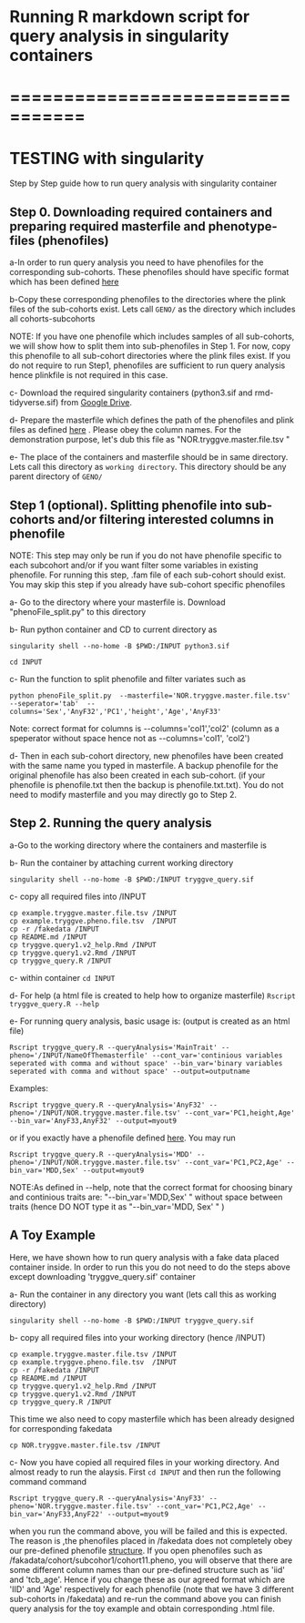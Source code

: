 

# Running R markdown script for query analysis in singularity containers



# =================================
# TESTING with singularity

Step by Step guide how to run query analysis with singularity container


## Step 0. Downloading required containers and preparing required masterfile and phenotype-files (phenofiles)

a-In order to run query analysis you need to have phenofiles for the corresponding sub-cohorts. These phenofiles should have specific format which has been defined [here](https://github.com/comorment/gwas/blob/main/specs/gwas.md)

b-Copy these corresponding phenofiles to the directories where the plink files of the sub-cohorts exist. Lets call `GENO/` as the directory which includes all cohorts-subcohorts

NOTE: If you have one phenofile which includes samples of all sub-cohorts, we will show how to split them into sub-phenofiles in Step 1. For now, copy this phenofile to all sub-cohort directories where the plink files exist. If you do not require to run Step1, phenofiles are sufficient to run query analysis hence plinkfile is not required in this case.



c- Download the required singularity containers (python3.sif and rmd-tidyverse.sif) from [Google Drive](https://drive.google.com/drive/folders/1mfxZJ-7A-4lDlCkarUCxEf2hBIxQGO69?usp=sharing).

d- Prepare the masterfile which defines the path of the phenofiles and plink files as defined [here](https://github.com/comorment/Tryggve_psych/blob/master/tryggve.query1.v2/NOR.tryggve.master.file.tsv) . Please obey the column names. For the demonstration purpose, let's dub this file as  "NOR.tryggve.master.file.tsv " 

e- The place of the containers and masterfile should be in same directory. Lets call this directory as `working directory`. This directory should be any parent directory of `GENO/` 


## Step 1 (optional). Splitting phenofile into sub-cohorts and/or filtering interested columns in phenofile

NOTE: This step may only be run if you do not have phenofile specific to each subcohort and/or if you want filter some variables in existing phenofile.  For running this step, .fam  file of each sub-cohort should exist. You may skip this step if you already have sub-cohort specific phenofiles

a- Go to the directory where your masterfile is. Download "phenoFile_split.py" to this directory

b- Run python container and CD to current directory as

`singularity shell --no-home -B $PWD:/INPUT python3.sif`

`cd INPUT`

c- Run the function to split phenofile and filter  variates such as

 `python phenoFile_split.py  --masterfile='NOR.tryggve.master.file.tsv' --seperator='tab'  --columns='Sex','AnyF32','PC1','height','Age','AnyF33'  `

Note: correct format for columns is --columns='col1','col2'  (column as a speperator without space hence not as --columns='col1', 'col2')

d- Then in each sub-cohort directory,  new phenofiles have been created with the same name you typed in masterfile. A backup phenofile for the original phenofile has also been created in each sub-cohort. (if your phenofile is phenofile.txt then the backup is phenofile.txt.txt). You do not need to modify masterfile and you may directly go to Step 2.

## Step 2. Running the query analysis

a-Go to the working directory where the containers and masterfile is

b- Run the container by attaching current working directory

`singularity shell --no-home -B $PWD:/INPUT tryggve_query.sif `

c- copy all required files into /INPUT 

```
cp example.tryggve.master.file.tsv /INPUT
cp example.tryggve.pheno.file.tsv  /INPUT
cp -r /fakedata /INPUT
cp README.md /INPUT
cp tryggve.query1.v2_help.Rmd /INPUT
cp tryggve.query1.v2.Rmd /INPUT
cp tryggve_query.R /INPUT
```

c- within container `cd INPUT`

d- For help (a html file is created to help how to organize masterfile)
`Rscript tryggve_query.R --help`

e-  For running query analysis, basic usage is: (output is created as an html file)

`Rscript tryggve_query.R --queryAnalysis='MainTrait' --pheno='/INPUT/NameOfThemasterfile' --cont_var='continious variables seperated with comma and without space' --bin_var='binary variables seperated with comma and without space' --output=outputname `

Examples:


`Rscript tryggve_query.R --queryAnalysis='AnyF32' --pheno='/INPUT/NOR.tryggve.master.file.tsv' --cont_var='PC1,height,Age' --bin_var='AnyF33,AnyF32' --output=myout9 `

or if you exactly have a phenofile defined [here](https://github.com/comorment/gwas/blob/main/specs/gwas.md). You may run

`Rscript tryggve_query.R --queryAnalysis='MDD' --pheno='/INPUT/NOR.tryggve.master.file.tsv' --cont_var='PC1,PC2,Age' --bin_var='MDD,Sex' --output=myout9 `


NOTE:As defined in --help, note that the correct format for choosing binary and continious traits are:  "--bin_var='MDD,Sex' " without space between traits (hence DO NOT type it as "--bin_var='MDD, Sex' " )


## A Toy Example

Here, we have shown how to run query analysis with a fake data placed container inside. In order to run this you do not need to do the steps above except downloading 'tryggve_query.sif' container

a-  Run the container in any directory you want (lets call this as working directory)

`singularity shell --no-home -B $PWD:/INPUT tryggve_query.sif `

b- copy all required files into your working directory (hence /INPUT) 

```
cp example.tryggve.master.file.tsv /INPUT
cp example.tryggve.pheno.file.tsv  /INPUT
cp -r /fakedata /INPUT
cp README.md /INPUT
cp tryggve.query1.v2_help.Rmd /INPUT
cp tryggve.query1.v2.Rmd /INPUT
cp tryggve_query.R /INPUT
```

This time we also need to copy masterfile which has been already designed for corresponding fakedata

`cp NOR.tryggve.master.file.tsv /INPUT`

c- Now you have copied all required files in your working directory. And almost ready to run the alaysis. First `cd INPUT` and then run the following command command

`Rscript tryggve_query.R --queryAnalysis='AnyF33' --pheno='NOR.tryggve.master.file.tsv' --cont_var='PC1,PC2,Age' --bin_var='AnyF33,AnyF22' --output=myout9 `

when you run the command above, you will be failed and this is expected. The reason is ,the phenofiles placed in /fakedata does not completely obey our pre-defined phenofile [structure](https://github.com/comorment/gwas/blob/main/specs/gwas.md). If you open phenofiles such as /fakadata/cohort/subcohor1/cohort11.pheno,
you will observe that there are some different column names than our pre-defined structure such as 'iid' and 'tcb_age'. Hence if you change these as our agreed format which are 'IID' and 'Age' respectively for each phenofile (note that we have 3 different sub-cohorts in /fakedata) and re-run the command above you can finish query analysis for the toy example and obtain corresponding .html file.
